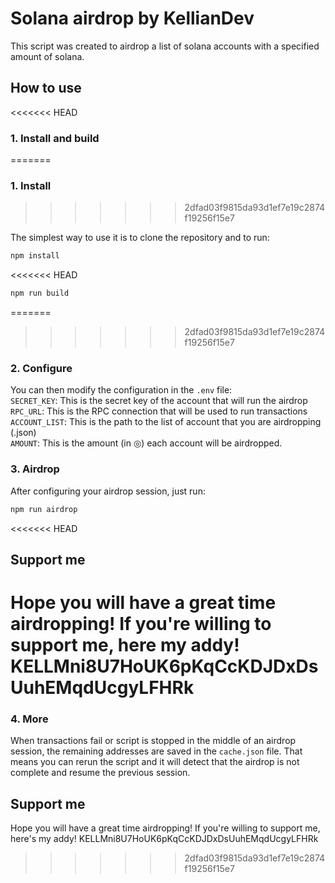 # Solana airdrop by KellianDev

This script was created to airdrop a list of solana accounts with a specified amount of solana.

## How to use

<<<<<<< HEAD
### 1. Install and build
=======
### 1. Install
>>>>>>> 2dfad03f9815da93d1ef7e19c2874f19256f15e7

The simplest way to use it is to clone the repository and to run:
```bash
npm install
```

<<<<<<< HEAD
```bash
npm run build
```

=======
>>>>>>> 2dfad03f9815da93d1ef7e19c2874f19256f15e7
### 2. Configure

You can then modify the configuration in the ```.env``` file:<br>
`SECRET_KEY`: This is the secret key of the account that will run the airdrop<br>
`RPC_URL`: This is the RPC connection that will be used to run transactions<br>
`ACCOUNT_LIST`: This is the path to the list of account that you are airdropping (.json)<br>
`AMOUNT`: This is the amount (in ◎) each account will be airdropped.<br>

### 3. Airdrop

After configuring your airdrop session, just run:
```bash
npm run airdrop
```

<<<<<<< HEAD
## Support me

Hope you will have a great time airdropping! If you're willing to support me, here my addy! KELLMni8U7HoUK6pKqCcKDJDxDsUuhEMqdUcgyLFHRk
=======
### 4. More

When transactions fail or script is stopped in the middle of an airdrop session, the remaining addresses are saved in the ```cache.json``` file. That means you can rerun the script and it will detect that the airdrop is not complete and resume the previous session.

## Support me

Hope you will have a great time airdropping! If you're willing to support me, here's my addy! KELLMni8U7HoUK6pKqCcKDJDxDsUuhEMqdUcgyLFHRk
>>>>>>> 2dfad03f9815da93d1ef7e19c2874f19256f15e7
